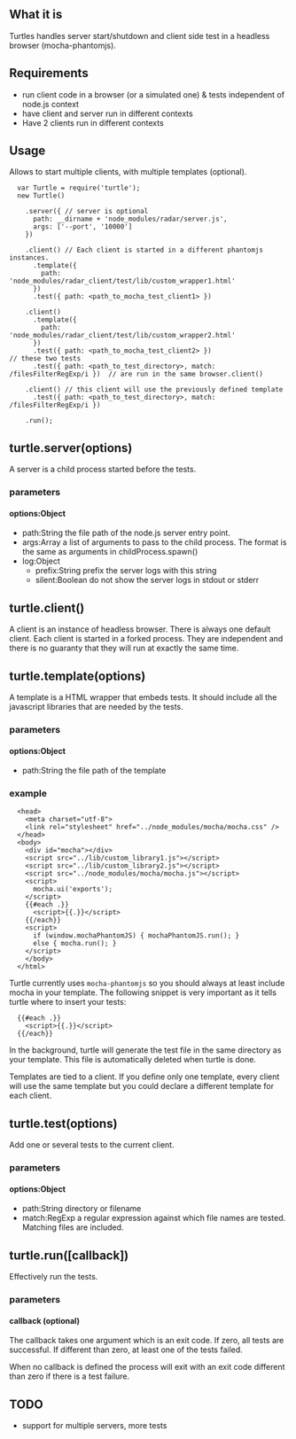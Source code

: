 ## What it is

Turtles handles server start/shutdown and client side test in a headless browser (mocha-phantomjs).


## Requirements

- run client code in a browser (or a simulated one) & tests independent of node.js context
- have client and server run in different contexts
- Have 2 clients run in different contexts

## Usage

Allows to start multiple clients, with multiple templates (optional).


```
  var Turtle = require('turtle');
  new Turtle()

    .server({ // server is optional
      path: __dirname + 'node_modules/radar/server.js',
      args: ['--port', '10000']
    })

    .client() // Each client is started in a different phantomjs instances.
      .template({
        path: 'node_modules/radar_client/test/lib/custom_wrapper1.html'
      })
      .test({ path: <path_to_mocha_test_client1> })

    .client()
      .template({
        path: 'node_modules/radar_client/test/lib/custom_wrapper2.html'
      })
      .test({ path: <path_to_mocha_test_client2> })                           // these two tests
      .test({ path: <path_to_test_directory>, match: /filesFilterRegExp/i })  // are run in the same browser.client()

    .client() // this client will use the previously defined template
      .test({ path: <path_to_test_directory>, match: /filesFilterRegExp/i })

    .run();
```

## turtle.server(options)

A server is a child process started before the tests.

### parameters
#### options:Object

- path:String the file path of the node.js server entry point.
- args:Array a list of arguments to pass to the child process. The format is the same as arguments in childProcess.spawn()
- log:Object
  - prefix:String prefix the server logs with this string
  - silent:Boolean do not show the server logs in stdout or stderr

## turtle.client()

A client is an instance of headless browser. There is always one default client. Each client is started in a forked
process. They are independent and there is no guaranty that they will run at exactly the same time.

## turtle.template(options)

A template is a HTML wrapper that embeds tests. It should include all the javascript libraries that are needed by the
tests.

### parameters
#### options:Object

- path:String the file path of the template

### example

```
  <head>
    <meta charset="utf-8">
    <link rel="stylesheet" href="../node_modules/mocha/mocha.css" />
  </head>
  <body>
    <div id="mocha"></div>
    <script src="../lib/custom_library1.js"></script>
    <script src="../lib/custom_library2.js"></script>
    <script src="../node_modules/mocha/mocha.js"></script>
    <script>
      mocha.ui('exports');
    </script>
    {{#each .}}
      <script>{{.}}</script>
    {{/each}}
    <script>
      if (window.mochaPhantomJS) { mochaPhantomJS.run(); }
      else { mocha.run(); }
    </script>
    </body>
  </html>
```

Turtle currently uses ```mocha-phantomjs``` so you should always at least include mocha in your template. The following
snippet is very important as it tells turtle where to insert your tests:

```
  {{#each .}}
    <script>{{.}}</script>
  {{/each}}
```

In the background, turtle will generate the test file in the same directory as your template. This file is automatically
deleted when turtle is done.

Templates are tied to a client. If you define only one template, every client will use the same template but you could
declare a different template for each client.

## turtle.test(options)

Add one or several tests to the current client.

### parameters
#### options:Object

- path:String directory or filename
- match:RegExp a regular expression against which file names are tested. Matching files are included.

## turtle.run([callback])

Effectively run the tests.

### parameters
#### callback (optional)

The callback takes one argument which is an exit code. If zero, all tests are successful. If different than zero, at
least one of the tests failed.

When no callback is defined the process will exit with an exit code different than zero if there is a test failure.


## TODO

- support for multiple servers, more tests